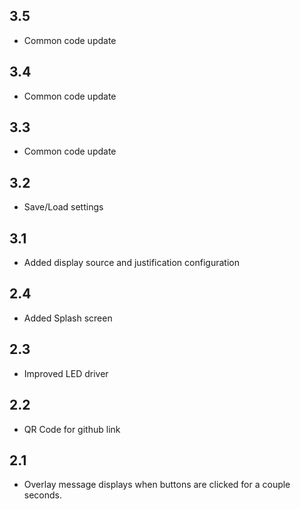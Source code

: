 ## 3.5
 - Common code update
## 3.4
 - Common code update
## 3.3
 - Common code update
## 3.2
 - Save/Load settings
## 3.1
 - Added display source and justification configuration
## 2.4
 - Added Splash screen
## 2.3
 - Improved LED driver
## 2.2
 - QR Code for github link
## 2.1
 - Overlay message displays when buttons are clicked for a couple seconds.
